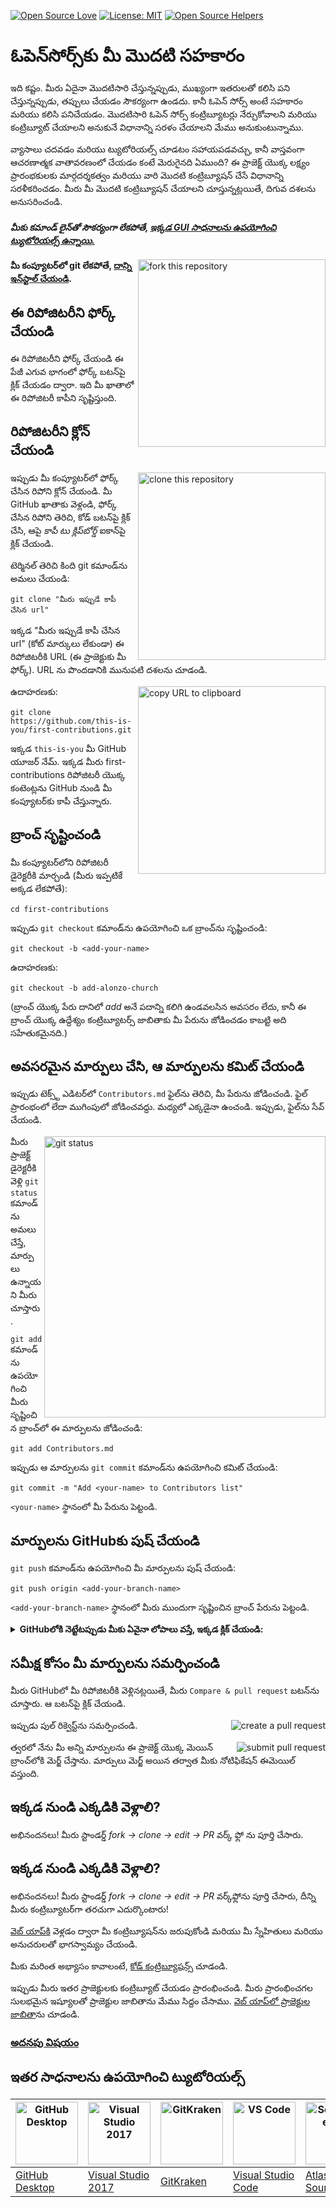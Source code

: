 [![Open Source Love](https://badges.frapsoft.com/os/v1/open-source.svg?v=103)](https://github.com/ellerbrock/open-source-badges/)
[![License: MIT](https://img.shields.io/badge/License-MIT-green.svg)](https://opensource.org/licenses/MIT)
[![Open Source Helpers](https://www.codetriage.com/roshanjossey/first-contributions/badges/users.svg)](https://www.codetriage.com/roshanjossey/first-contributions)

# ఓపెన్‌సోర్స్‌కు మీ మొదటి సహకారం

ఇది కష్టం. మీరు ఏదైనా మొదటిసారి చేస్తున్నప్పుడు, ముఖ్యంగా ఇతరులతో కలిసి పని చేస్తున్నప్పుడు, తప్పులు చేయడం సౌకర్యంగా ఉండదు. కానీ ఓపెన్ సోర్స్ అంటే సహకారం మరియు కలిసి పనిచేయడం. మొదటిసారి ఓపెన్ సోర్స్ కంట్రిబ్యూటర్లు నేర్చుకోవాలని మరియు కంట్రిబ్యూట్ చేయాలని అనుకునే విధానాన్ని సరళం చేయాలని మేము అనుకుంటున్నాము.

వ్యాసాలు చదవడం మరియు ట్యుటోరియల్స్ చూడటం సహాయపడవచ్చు, కానీ వాస్తవంగా ఆచరణాత్మక వాతావరణంలో చేయడం కంటే మెరుగైనది ఏముంది? ఈ ప్రాజెక్ట్ యొక్క లక్ష్యం ప్రారంభకులకు మార్గదర్శకత్వం మరియు వారి మొదటి కంట్రిబ్యూషన్ చేసే విధానాన్ని సరళీకరించడం. మీరు మీ మొదటి కంట్రిబ్యూషన్ చేయాలని చూస్తున్నట్లయితే, దిగువ దశలను అనుసరించండి.

#### _మీకు కమాండ్ లైన్‌తో సౌకర్యంగా లేకపోతే, [ఇక్కడ GUI సాధనాలను ఉపయోగించి ట్యుటోరియల్స్ ఉన్నాయి.](#ఇతర-సాధనాలను-ఉపయోగించి-ట్యుటోరియల్స్)_

<img align="right" width="300" src="https://firstcontributions.github.io/assets/Readme/fork.png" alt="fork this repository" />

#### మీ కంప్యూటర్‌లో git లేకపోతే, [దాన్ని ఇన్‌స్టాల్ చేయండి](https://docs.github.com/en/get-started/quickstart/set-up-git).

## ఈ రిపోజిటరీని ఫోర్క్ చేయండి

ఈ రిపోజిటరీని ఫోర్క్ చేయండి ఈ పేజీ ఎగువ భాగంలో ఫోర్క్ బటన్‌పై క్లిక్ చేయడం ద్వారా.
ఇది మీ ఖాతాలో ఈ రిపోజిటరీ కాపీని సృష్టిస్తుంది.

## రిపోజిటరీని క్లోన్ చేయండి

<img align="right" width="300" src="https://firstcontributions.github.io/assets/Readme/clone.png" alt="clone this repository" />

ఇప్పుడు మీ కంప్యూటర్‌లో ఫోర్క్ చేసిన రిపోని క్లోన్ చేయండి. మీ GitHub ఖాతాకు వెళ్లండి, ఫోర్క్ చేసిన రిపోని తెరిచి, కోడ్ బటన్‌పై క్లిక్ చేసి, ఆపై *కాపీ టు క్లిప్‌బోర్డ్* ఐకాన్‌పై క్లిక్ చేయండి.

టెర్మినల్ తెరిచి కింది git కమాండ్‌ను అమలు చేయండి:

```
git clone "మీరు ఇప్పుడే కాపీ చేసిన url"
```
ఇక్కడ "మీరు ఇప్పుడే కాపీ చేసిన url" (కోట్ మార్కులు లేకుండా) ఈ రిపోజిటరీకి URL (ఈ ప్రాజెక్టుకు మీ ఫోర్క్). URL ను పొందడానికి మునుపటి దశలను చూడండి.

<img align="right" width="300" src="https://firstcontributions.github.io/assets/Readme/copy-to-clipboard.png" alt="copy URL to clipboard" />

ఉదాహరణకు:
```
git clone https://github.com/this-is-you/first-contributions.git
```
ఇక్కడ `this-is-you` మీ GitHub యూజర్ నేమ్. ఇక్కడ మీరు first-contributions రిపోజిటరీ యొక్క కంటెంట్లను GitHub నుండి మీ కంప్యూటర్‌కు కాపీ చేస్తున్నారు.

## బ్రాంచ్ సృష్టించండి

మీ కంప్యూటర్‌లోని రిపోజిటరీ డైరెక్టరీకి మార్చండి (మీరు ఇప్పటికే అక్కడ లేకపోతే):

```
cd first-contributions
```
ఇప్పుడు `git checkout` కమాండ్‌ను ఉపయోగించి ఒక బ్రాంచ్‌ను సృష్టించండి:
```
git checkout -b <add-your-name>
```

ఉదాహరణకు:
```
git checkout -b add-alonzo-church
```
(బ్రాంచ్ యొక్క పేరు దానిలో *add* అనే పదాన్ని కలిగి ఉండవలసిన అవసరం లేదు, కానీ ఈ బ్రాంచ్ యొక్క ఉద్దేశ్యం కంట్రిబ్యూటర్స్ జాబితాకు మీ పేరును జోడించడం కాబట్టి అది సహేతుకమైనది.)

## అవసరమైన మార్పులు చేసి, ఆ మార్పులను కమిట్ చేయండి

ఇప్పుడు టెక్స్ట్ ఎడిటర్‌లో `Contributors.md` ఫైల్‌ను తెరిచి, మీ పేరును జోడించండి. ఫైల్ ప్రారంభంలో లేదా ముగింపులో జోడించవద్దు. మధ్యలో ఎక్కడైనా ఉంచండి. ఇప్పుడు, ఫైల్‌ను సేవ్ చేయండి.

<img align="right" width="450" src="https://firstcontributions.github.io/assets/Readme/git-status.png" alt="git status" />

మీరు ప్రాజెక్ట్ డైరెక్టరీకి వెళ్లి `git status` కమాండ్‌ను అమలు చేస్తే, మార్పులు ఉన్నాయని మీరు చూస్తారు.

`git add` కమాండ్‌ను ఉపయోగించి మీరు సృష్టించిన బ్రాంచ్‌లో ఈ మార్పులను జోడించండి:

```
git add Contributors.md
```

ఇప్పుడు ఆ మార్పులను `git commit` కమాండ్‌ను ఉపయోగించి కమిట్ చేయండి:
```
git commit -m "Add <your-name> to Contributors list"
```
`<your-name>` స్థానంలో మీ పేరును పెట్టండి.

## మార్పులను GitHub‌కు పుష్ చేయండి

`git push` కమాండ్‌ను ఉపయోగించి మీ మార్పులను పుష్ చేయండి:
```
git push origin <add-your-branch-name>
```
`<add-your-branch-name>` స్థానంలో మీరు ముందుగా సృష్టించిన బ్రాంచ్ పేరును పెట్టండి.

<details>
<summary> <strong>GitHubలోకి  నెట్టేటప్పుడు మీకు ఏవైనా లోపాలు వస్తే, ఇక్కడ క్లిక్ చేయండి:</strong> </summary>

- ### ప్రమాణీకరణ లోపం
     <pre>remote: Support for password authentication was removed on August 13, 2021. Please use a personal access token instead.
  remote: Please see https://github.blog/2020-12-15-token-authentication-requirements-for-git-operations/ for more information.
  fatal: Authentication failed for 'https://github.com/<your-username>/first-contributions.git/'</pre>
  మీ ఖాతాకు SSH కీని రూపొందించడం మరియు కాన్ఫిగర్ చేయడంపై [GitHub's tutorial](https://docs.github.com/en/authentication/connecting-to-github-with-ssh/adding-a-new-ssh-key-to-your-github-account) వెళ్లండి.

</details>

## సమీక్ష కోసం మీ మార్పులను సమర్పించండి

మీరు GitHub‌లో మీ రిపోజిటరీకి వెళ్లినట్లయితే, మీరు `Compare & pull request` బటన్‌ను చూస్తారు. ఆ బటన్‌పై క్లిక్ చేయండి.

<img style="float: right;" src="https://firstcontributions.github.io/assets/Readme/compare-and-pull.png" alt="create a pull request" />

ఇప్పుడు పుల్ రిక్వెస్ట్‌ను సమర్పించండి.

<img style="float: right;" src="https://firstcontributions.github.io/assets/Readme/submit-pull-request.png" alt="submit pull request" />

త్వరలో నేను మీ అన్ని మార్పులను ఈ ప్రాజెక్ట్ యొక్క మెయిన్ బ్రాంచ్‌లోకి మెర్జ్ చేస్తాను. మార్పులు మెర్జ్ అయిన తర్వాత మీకు నోటిఫికేషన్ ఈమెయిల్ వస్తుంది.

## ఇక్కడ నుండి ఎక్కడికి వెళ్లాలి?

అభినందనలు! మీరు స్టాండర్డ్ _fork -> clone -> edit -> PR_ వర్క్ ఫ్లో ను పూర్తి చేసారు.

## ఇక్కడ నుండి ఎక్కడికి వెళ్లాలి?

అభినందనలు! మీరు స్టాండర్డ్ _fork -> clone -> edit -> PR_ వర్క్‌ఫ్లోను పూర్తి చేసారు, దీన్ని మీరు కంట్రిబ్యూటర్‌గా తరచుగా ఎదుర్కొంటారు!

[వెబ్ యాప్‌కి](https://firstcontributions.github.io/#social-share) వెళ్లడం ద్వారా మీ కంట్రిబ్యూషన్‌ను జరుపుకోండి మరియు మీ స్నేహితులు మరియు అనుచరులతో భాగస్వామ్యం చేయండి.

మీకు మరింత అభ్యాసం కావాలంటే, [కోడ్ కంట్రిబ్యూషన్స్](https://github.com/roshanjossey/code-contributions) చూడండి.

ఇప్పుడు మీరు ఇతర ప్రాజెక్టులకు కంట్రిబ్యూట్ చేయడం ప్రారంభించండి. మీరు ప్రారంభించగల సులభమైన ఇష్యూలతో ప్రాజెక్టుల జాబితాను మేము సిద్దం చేసాము. [వెబ్ యాప్‌లో ప్రాజెక్టుల జాబితా](https://firstcontributions.github.io/#project-list)ను చూడండి.

### [అదనపు విషయం](../additional-material/git_workflow_scenarios/additional-material.md)

## ఇతర సాధనాలను ఉపయోగించి ట్యుటోరియల్స్

| <a href="../gui-tool-tutorials/github-desktop-tutorial.md"><img alt="GitHub Desktop" src="https://desktop.github.com/images/desktop-icon.svg" width="100"></a> | <a href="../gui-tool-tutorials/github-windows-vs2017-tutorial.md"><img alt="Visual Studio 2017" src="https://upload.wikimedia.org/wikipedia/commons/c/cd/Visual_Studio_2017_Logo.svg" width="100"></a> | <a href="../gui-tool-tutorials/gitkraken-tutorial.md"><img alt="GitKraken" src="https://firstcontributions.github.io/assets/gui-tool-tutorials/gitkraken-tutorial/gk-icon.png" width="100"></a> | <a href="../gui-tool-tutorials/github-windows-vs-code-tutorial.md"><img alt="VS Code" src="https://upload.wikimedia.org/wikipedia/commons/1/1c/Visual_Studio_Code_1.35_icon.png" width=100></a> | <a href="../gui-tool-tutorials/sourcetree-macos-tutorial.md"><img alt="Sourcetree App" src="https://wac-cdn.atlassian.com/dam/jcr:81b15cde-be2e-4f4a-8af7-9436f4a1b431/Sourcetree-icon-blue.svg" width=100></a> | <a href="../gui-tool-tutorials/github-windows-intellij-tutorial.md"><img alt="IntelliJ IDEA" src="https://upload.wikimedia.org/wikipedia/commons/thumb/9/9c/IntelliJ_IDEA_Icon.svg/512px-IntelliJ_IDEA_Icon.svg.png" width=100></a> |
| -------------------------------------------------------------------------------------------------------------------------------------------------------------- | ------------------------------------------------------------------------------------------------------------------------------------------------------------------------------------------------------ | ----------------------------------------------------------------------------------------------------------------------------------------------------------------------------------------------- | ----------------------------------------------------------------------------------------------------------------------------------------------------------------------------------------------- | --------------------------------------------------------------------------------------------------------------------------------------------------------------------------------------------------------------- | ----------------------------------------------------------------------------------------------------------------------------------------------------------------------------------------------------------------------------------- |
| [GitHub Desktop](../gui-tool-tutorials/github-desktop-tutorial.md)                                                                                             | [Visual Studio 2017](../gui-tool-tutorials/github-windows-vs2017-tutorial.md)                                                                                                                          | [GitKraken](../gui-tool-tutorials/gitkraken-tutorial.md)                                                                                                                                        | [Visual Studio Code](../gui-tool-tutorials/github-windows-vs-code-tutorial.md)                                                                                                                  | [Atlassian Sourcetree](../gui-tool-tutorials/sourcetree-macos-tutorial.md)                                                                                                                                      | [IntelliJ IDEA](../gui-tool-tutorials/github-windows-intellij-tutorial.md)                                                                                                                                                          |
